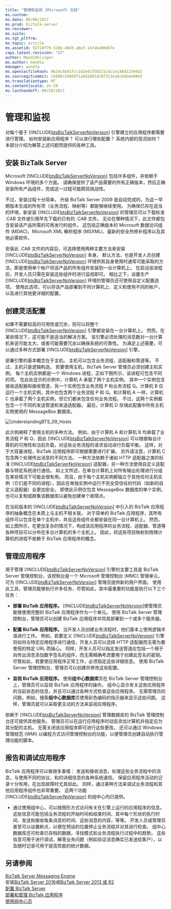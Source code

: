 ```yaml
---
title: "管理和监视 |Microsoft 文档"
ms.custom: 
ms.date: 06/08/2017
ms.prod: biztalk-server
ms.reviewer: 
ms.suite: 
ms.tgt_pltfrm: 
ms.topic: article
ms.assetid: 92724f79-32bb-40d3-a0af-147aba00d87e
caps.latest.revision: "17"
author: MandiOhlinger
ms.author: mandia
manager: anneta
ms.openlocfilehash: 9b24c5bd1fcc1d2e81f50221c6c1e148d22394d2
ms.sourcegitcommit: cb908c540d8f1a692d01dc8f313e16cb4b4e696d
ms.translationtype: MT
ms.contentlocale: zh-CN
ms.lasthandoff: 09/20/2017
---
```

# <a name="management-and-monitoring"></a>管理和监视
对每个基于 [!INCLUDE[btsBizTalkServerNoVersion](../includes/btsbiztalkservernoversion-md.md)] 引擎建立的应用程序都需要进行管理。 如何安装新应用程序？ 可以进行哪些配置？ 系统内部的现况如何？ 本部分介绍为解答上述问题而提供的各种工具。  
  
## <a name="installing-biztalk-server"></a>安装 BizTalk Server  
 Microsoft [!INCLUDE[btsBizTalkServerNoVersion](../includes/btsbiztalkservernoversion-md.md)] 包括许多组件，并依赖于 Windows 环境的多个方面。 请确保提供了该产品需要的所有正确版本，然后正确安装所有产品组件，完成这一过程可能颇具挑战性。  
  
 不过，安装过程十分简单。 升级 BizTalk Server 2009 是自动完成的，为这一早期版本生成的所有项（业务流程、映射等）都能够继续使用。 为确保已存在适当的环境，新安装 [!INCLUDE[btsBizTalkServerNoVersion](../includes/btsbiztalkservernoversion-md.md)] 的管理员可以下载标准 .CAB 文件或引用早先下载的已有的 .CAB 文件。 无论在哪种情况下，此文件都包含安装该产品所需的可再发行的组件。 这包括正确版本的 Microsoft 数据访问组件 (MDAC)、Microsoft XML 解析程序 (MSXML)、最新的安全热修补程序以及其他必需软件。  
  
 安装此 .CAB 文件的内容后，可选择使用两种主要方法来安装 [!INCLUDE[btsBizTalkServerNoVersion](../includes/btsbiztalkservernoversion-md.md)] 本身。 默认方法，也是开发人员创建 [!INCLUDE[btsBizTalkServerNoVersion](../includes/btsbiztalkservernoversion-md.md)] 环境供其自身使用时通常可能采取的方法，即是使用单个帐户将该产品的所有组件安装到一台计算机上。 在启动该进程后，开发人员只需在安装这些组件时进行监视即可。 相比之下，设置生产 [!INCLUDE[btsBizTalkServerNoVersion](../includes/btsbiztalkservernoversion-md.md)] 环境的管理员还可使用自定义配置选项。 使用此选项，可以将该产品部署到不同计算机上、定义和使用不同的帐户，以及进行其他更详细的配置。  
  
## <a name="creating-scalable-configurations"></a>创建灵活配置  
 如果不需要较高的可用性或冗余，则可以将整个 [!INCLUDE[btsBizTalkServerNoVersion](../includes/btsbiztalkservernoversion-md.md)] 引擎都安装在一台计算机上。 然而，在某些情况下，这可能不是适当的解决方案。 该引擎必须处理的消息数对一台计算机来说可能太大，或者可能需要冗余以确保系统的可靠性。 为满足上述需要，可以通过多种方式部署 [!INCLUDE[btsBizTalkServerNoVersion](../includes/btsbiztalkservernoversion-md.md)] 引擎。  
  
 部署引擎的基本概念在于主机。 主机可以包含业务流程、适配器和管道等。 不过，主机只是逻辑构造。 若要使用主机，BizTalk Server 管理员必须创建主机实例。 每个主机实例都是一个 Windows 进程，正如下图所示，该进程可包含不同的项。 在此处显示的示例中，计算机 A 承载了两个主机实例。 其中一个实例包含接收适配器和接收管道，另一个实例包含业务流程 P 和业务流程 Q。计算机 B 仅运行一个主机实例，其中也包含两个业务流程 P 和 Q。和计算机 A 一样，计算机 C 也承载了两个主机实例，但它们都未包含任何业务流程。 不过，这两个实例都包含一个不同的发送管道和发送适配器。 最后，计算机 D 存储此配置中所有主机实例使用的 MessageBox 数据库。  
  
 ![](../core/media/understandingbts-09-hosts.gif "UnderstandingBTS_09_Hosts")  
  
 此示例阐释了使用主机的多种方法。 例如，由于计算机 A 和计算机 B 均承载了业务流程 P 和 Q，因此 [!INCLUDE[btsBizTalkServerNoVersion](../includes/btsbiztalkservernoversion-md.md)] 可以根据每台计算机的可用性和当前负载，对这些业务流程的请求自动进行负载平衡。 这样，对于大容量进程，BizTalk 应用程序即可根据需要进行扩展。 另外请注意，计算机 C 包含两个处理传出消息的不同方法。 一种方法依赖于诸如 HTTP 适配器之类的标准 [!INCLUDE[btsBizTalkServerNoVersion](../includes/btsbiztalkservernoversion-md.md)] 适配器，另一种方法使用自定义适配器与特定系统进行通信。 如上文所述，在单台计算机上对所有输出处理进行分组在某些情况下可能会很有用。 而且，由于每个主机实例都独立于其他任何主机实例（它们是不同的进程），因此在单独实例中运行不完全受信任的代码（如新的自定义适配器）会更加安全。 即使此示例仅包含 MessageBox 数据库的单个实例，也可以复制或群集该数据库以避免创建单个故障点。  
  
 在当前版本的 [!INCLUDE[btsBizTalkServerNoVersion](../includes/btsbiztalkservernoversion-md.md)] 中引入的 BizTalk 应用程序的抽象概念在本质上与主机不相关联。 对于简单的 BizTalk 应用程序，其所有组件可以包含在单个主机中，并且这些组件全都安装在同一台计算机上。 然而，如上图所示，在更加复杂的情况下，构成该应用程序的业务流程、适配器、管道等各种项目可以分布在多台计算机的多个主机上。 因此，将这些项目映射到物理计算机的进程不依赖于 BizTalk 应用程序的概念。  
  
## <a name="managing-applications"></a>管理应用程序  
 用于管理 [!INCLUDE[btsBizTalkServerNoVersion](../includes/btsbiztalkservernoversion-md.md)] 引擎的主要工具是 BizTalk Server 管理控制台，该控制台是一个 Microsoft 管理控制台 (MMC) 管理单元，可为 [!INCLUDE[btsBizTalkServerNoVersion](../includes/btsbiztalkservernoversion-md.md)] 管理员提供新的用户界面。 使用此工具，管理员能够执行许多任务，尽管如此，其中最重要的功能是执行以下三个任务：  
  
-   **部署 BizTalk 应用程序。** [!INCLUDE[btsBizTalkServerNoVersion](../includes/btsbiztalkservernoversion-md.md)]使管理员能够使用完整的 BizTalk 应用程序作为一个单元。 使用 BizTalk Server 管理控制台，管理员可以创建 BizTalk 应用程序并将其部署到一个或多个服务器。  
  
-   **配置 BizTalk 应用程序。** 当开发人员创建业务流程时，他们基本上使用逻辑术语进行工作。 例如，若要定义 [!INCLUDE[btsBizTalkServerNoVersion](../includes/btsbiztalkservernoversion-md.md)] 引擎将如何与特定应用程序进行通信，开发人员可以选择 HTTP 适配器而无需为要使用的特定 URL 而操心。 同样，开发人员可以指定发送管道应包括一个用于向传出消息添加数字签名的组件，而无需精确考虑要用于创建此签名的密钥。 尽管如此，若要使应用程序正常工作，必须指定这些详细信息。 使用 BizTalk Server 管理控制台，管理员可以创建并修改这些配置。  
  
-   **监视 BizTalk 应用程序。** 使用**组中心数据库**页在 BizTalk Server 管理控制台上，管理员可以监视 BizTalk 应用程序的操作。 组中心显示有关这些应用程序的当前状态的信息，并且可以通过各种方式检查这些应用程序。 无需管理员的问题，例如，搜索**组中心数据库**页使用彩色编码的指示器来显示这些问题。 这样，管理员就可以采取更主动的方法来监视应用程序。  
  
 依赖于 [!INCLUDE[btsBizTalkServerNoVersion](../includes/btsbiztalkservernoversion-md.md)] 管理数据库的 BizTalk 管理控制台还可提供其他服务。 管理员可以在运行应用程序时动态添加计算机并指定应为其分配的主机。 无需关闭该应用程序即可进行这些更改。 还可以通过 Windows 管理规范 (WMI) 以编程方式访问管理控制台的功能，以便管理员创建自动执行管理功能的脚本。  
  
## <a name="reporting-on-and-debugging-applications"></a>报告和调试应用程序  
 BizTalk 应用程序可以做很多事情： 发送和接收消息，处理这些业务流程中的消息，与使用不同的协议，和的详细信息的各种系统通信。 保留应用程序活动的记录十分有用，在出现故障时尤其如此。 同样，通过某种方法来调试业务流程和其他应用程序组件也非常重要。 这两个功能 [!INCLUDE[btsBizTalkServerNoVersion](../includes/btsbiztalkservernoversion-md.md)] 的组中心均已提供。  
  
-   通过使用组中心，可以按图形方式访问有关在引擎上运行的应用程序的信息。 这些信息可能包括业务流程的开始时间和结束时间、其中每个形状的执行时间、发送和接收每条消息的时间、这些消息的内容，等等。 开发人员或管理员甚至可以设置断点，以便在预设的位置停止业务流程并对其进行检查。 组中心数据库还可检查已存档的数据，寻找模式和业务流程执行过程中的趋势。 这些信息可用于进行调试、解答业务问题（例如验证消息确实已发送给客户），以及随时记录可用于提高性能的统计数据。  
  
## <a name="see-also"></a>另请参阅  
 [BizTalk Server Messaging Engine](../core/the-biztalk-server-messaging-engine.md)   
安装[BizTalk Server 2016](../install-and-config-guides/biztalk-server-2016-what-s-new-and-installation.md)或[BizTalk Server 2013 或 R2](../install-and-config-guides/biztalk-server-2013-and-2013-r2-what-s-new-install-and-upgrade.md)    
[配置 BizTalk Server](../install-and-config-guides/configure-biztalk-server.md)  
 [部署和管理 BizTalk 应用程序](../core/deploying-and-managing-biztalk-applications.md)   
 [使用组中心页](../core/using-the-group-hub-page.md)